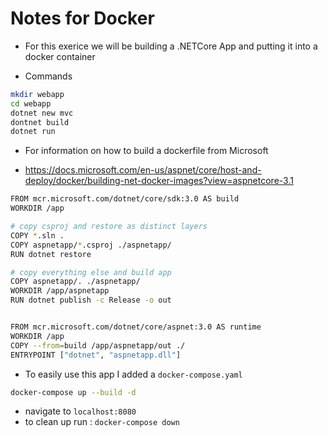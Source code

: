 # Notes for Docker

* For this exerice we will be building a .NETCore App and putting it into a docker container 

* Commands
```Bash
mkdir webapp
cd webapp
dotnet new mvc
dontnet build
dotnet run
```

* For information on how to build a dockerfile from Microsoft

* <https://docs.microsoft.com/en-us/aspnet/core/host-and-deploy/docker/building-net-docker-images?view=aspnetcore-3.1>

```Bash
FROM mcr.microsoft.com/dotnet/core/sdk:3.0 AS build
WORKDIR /app

# copy csproj and restore as distinct layers
COPY *.sln .
COPY aspnetapp/*.csproj ./aspnetapp/
RUN dotnet restore

# copy everything else and build app
COPY aspnetapp/. ./aspnetapp/
WORKDIR /app/aspnetapp
RUN dotnet publish -c Release -o out


FROM mcr.microsoft.com/dotnet/core/aspnet:3.0 AS runtime
WORKDIR /app
COPY --from=build /app/aspnetapp/out ./
ENTRYPOINT ["dotnet", "aspnetapp.dll"]
```


* To easily use this app I added a `docker-compose.yaml`
```Bash
docker-compose up --build -d
```

* navigate to `localhost:8080` 
* to clean up  run : `docker-compose down`
